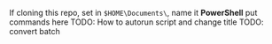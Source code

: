 If cloning this repo, set in `$HOME\Documents\`, name it **PowerShell**
    put commands here
TODO: How to autorun script and change title
TODO: convert batch